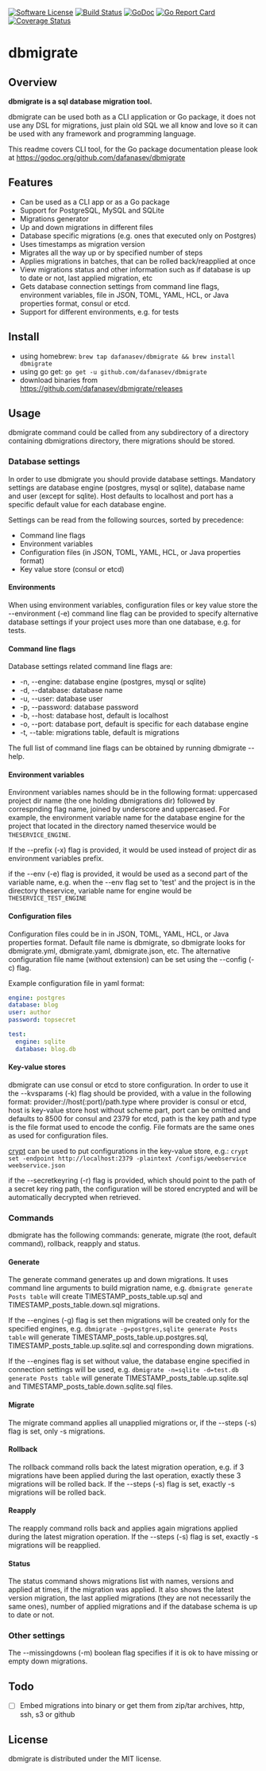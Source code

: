 [![Software License](https://img.shields.io/badge/license-MIT-brightgreen.svg?style=flat-square)](/LICENSE)
[![Build Status](https://travis-ci.org/dafanasev/lu.svg?branch=master)](https://travis-ci.org/dafanasev/dbmigrate)
[![GoDoc](https://godoc.org/github.com/dafanasev/go-yandex-translate?status.svg)](https://godoc.org/github.com/dafanasev/dbmigrate)
[![Go Report Card](https://goreportcard.com/badge/github.com/dafanasev/lu)](https://goreportcard.com/report/github.com/dafanasev/dbmigrate)
[![Coverage Status](https://coveralls.io/repos/github/dafanasev/lu/badge.svg)](https://coveralls.io/github/dafanasev/dbmigrate)

# dbmigrate

## Overview
__dbmigrate is a sql database migration tool.__   

dbmigrate can be used both as a CLI application or Go package, it does not use any DSL for migrations, just plain old SQL we all know and love
so it can be used with any framework and programming language. 

This readme covers CLI tool, for the Go package documentation please look at https://godoc.org/github.com/dafanasev/dbmigrate

## Features
* Can be used as a CLI app or as a Go package
* Support for PostgreSQL, MySQL and SQLite
* Migrations generator
* Up and down migrations in different files
* Database specific migrations (e.g. ones that executed only on Postgres)
* Uses timestamps as migration version
* Migrates all the way up or by specified number of steps
* Applies migrations in batches, that can be rolled back/reapplied at once   
* View migrations status and other information such as if database is up to date or not, last applied migration, etc
* Gets database connection settings from command line flags, environment variables, file in JSON, TOML, YAML, HCL, or Java properties format, consul or etcd.
* Support for different environments, e.g. for tests

## Install
* using homebrew: `brew tap dafanasev/dbmigrate && brew install dbmigrate`
* using go get: `go get -u github.com/dafanasev/dbmigrate`
* download binaries from https://github.com/dafanasev/dbmigrate/releases

## Usage
dbmigrate command could be called from any subdirectory of a directory containing dbmigrations directory, there migrations should be stored.  

### Database settings
In order to use dbmigrate you should provide database settings.
Mandatory settings are database engine (postgres, mysql or sqlite), database name and user (except for sqlite).
Host defaults to localhost and port has a specific default value for each database engine.
 
Settings can be read from the following sources, sorted by precedence: 
* Command line flags
* Environment variables
* Configuration files (in JSON, TOML, YAML, HCL, or Java properties format)
* Key value store (consul or etcd)

#### Environments
When using environment variables, configuration files or key value store the --environment (-e) command line flag can be provided 
to specify alternative database settings if your project uses more than one database, e.g. for tests. 

#### Command line flags
Database settings related command line flags are:
* -n, --engine: database engine (postgres, mysql or sqlite)
* -d, --database: database name
* -u, --user: database user
* -p, --password: database password
* -b, --host: database host, default is localhost
* -o, --port: database port, default is specific for each database engine
* -t, --table: migrations table, default is migrations

The full list of command line flags can be obtained by running dbmigrate --help.

#### Environment variables
Environment variables names should be in the following format:
uppercased project dir name (the one holding dbmigrations dir) followed by correspnding flag name, joined by underscore and uppercased.
For example, the environment variable name for the database engine for the project that located in the directory named theservice would be `THESERVICE_ENGINE`.

If the --prefix (-x) flag is provided, it would be used instead of project dir as environment variables prefix.

if the --env (-e) flag is provided, it would be used as a second part of the variable name, 
e.g. when the --env flag set to 'test' and the project is in the directory theservice, 
variable name for engine would be `THESERVICE_TEST_ENGINE`

#### Configuration files
Configuration files could be in in JSON, TOML, YAML, HCL, or Java properties format. 
Default file name is dbmigrate, so dbmigrate looks for dbmigrate.yml, dbmigrate.yaml, dbmigrate.json, etc.
The alternative configuration file name (without extension) can be set using the --config (-c) flag.

Example configuration file in yaml format:

```yaml
engine: postgres
database: blog
user: author
password: topsecret

test:
  engine: sqlite
  database: blog.db
``` 

#### Key-value stores

dbmigrate can use consul or etcd to store configuration.
In order to use it the --kvsparams (-k) flag should be provided, with a value in the following format:
provider://host(:port)/path.type where provider is consul or etcd, host is key-value store host without scheme part,
port can be omitted and defaults to 8500 for consul and 2379 for etcd, 
path is the key path and type is the file format used to encode the config. 
File formats are the same ones as used for configuration files.

[crypt](https://github.com/xordataexchange/crypt) can be used to put configurations in the key-value store, e.g.:
`crypt set -endpoint http://localhost:2379 -plaintext /configs/weebservice weebservice.json`

if the --secretkeyring (-r) flag is provided, which should point to the path of a secret key ring path, 
the configuration will be stored encrypted and will be automatically decrypted when retrieved.

### Commands
dbmigrate has the following commands: generate, migrate (the root, default command), rollback, reapply and status.

#### Generate
The generate command generates up and down migrations. It uses command line arguments to build migration name,
e.g. `dbmigrate generate Posts table` will create TIMESTAMP_posts_table.up.sql and TIMESTAMP_posts_table.down.sql migrations.

If the --engines (-g) flag is set then migrations will be created only for the specified engines, 
e.g. `dbmigrate -g=postgres,sqlite generate Posts table` will generate TIMESTAMP_posts_table.up.postgres.sql, TIMESTAMP_posts_table.up.sqlite.sql
and corresponding down migrations.

If the --engines flag is set without value, the database engine specified in connection settings will be used,
e.g. `dbmigrate -n=sqlite -d=test.db generate Posts table` will generate TIMESTAMP_posts_table.up.sqlite.sql and TIMESTAMP_posts_table.down.sqlite.sql files.


#### Migrate
The migrate command applies all unapplied migrations or, if the --steps (-s) flag is set, only -s migrations.

#### Rollback
The rollback command rolls back the latest migration operation, e.g. if 3 migrations have been applied during the last operation, exactly these 3 migrations will be rolled back.
If the --steps (-s) flag is set, exactly -s migrations will be rolled back.

#### Reapply
The reapply command rolls back and applies again migrations applied during the latest migration operation.
If the --steps (-s) flag is set, exactly -s migrations will be reapplied.

#### Status
The status command shows migrations list with names, versions and applied at times, if the migration was applied.
It also shows the latest version migration, the last applied migrations (they are not necessarily the same ones), 
number of applied migrations and if the database schema is up to date or not. 

### Other settings
The --missingdowns (-m) boolean flag specifies if it is ok to have missing or empty down migrations.
 
## Todo
- [ ] Embed migrations into binary or get them from zip/tar archives, http, ssh, s3 or github

## License
dbmigrate is distributed under the MIT license.
